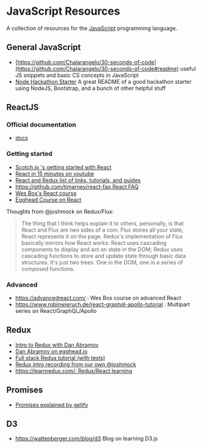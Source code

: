 # JavaScript Resources
A collection of resources for the
[JavaScript](https://developer.mozilla.org/en-US/docs/Web/JavaScript)
programming language.

## General JavaScript

* [https://github.com/Chalarangelo/30-seconds-of-code](https://github.com/Chalarangelo/30-seconds-of-code#readme)
  useful JS snippets and basic CS concepts in JavaScript
* [Node Hackathon Starter](https://github.com/sahat/hackathon-starter) A great README of a good hackathon starter using NodeJS, Bootstrap, and a bunch of other helpful stuff

## ReactJS

### Official documentation

* [docs](https://facebook.github.io/react/docs/getting-started.html)

### Getting started

* [Scotch.io 's getting started with React](https://scotch.io/courses/getting-started-with-facebooks-react-js)
* [React in 15 minutes on youtube](https://www.youtube.com/watch?v=PGUMRVowdv8)
* [React and Redux list of links, tutorials, and guides](https://github.com/markerikson/react-redux-links)
* [https://github.com/timarney/react-faq React FAQ](https://github.com/timarney/react-faq)
* [Wes Bos's React course](https://reactforbeginners.com/)
* [Egghead Course on React](https://egghead.io/courses)

Thoughts from @joshmock on Redux/Flux:
> The thing that I think helps explain it to others, personally, is that
React and Flux are two sides of a coin: Flux stores all your state, React
represents it on the page. Redux's implementation of Flux basically mirrors how
React works: React uses cascading components to display and act on state in the
DOM; Redux uses cascading functions to store and update state through basic data
structures.  It's just two trees. One in the DOM, one in a series of composed
functions.

### Advanced

* https://advancedreact.com/ : Wes Bos course on advanced React
* https://www.robinwieruch.de/react-graphql-apollo-tutorial : Multipart series on React/GraphQL/Apollo

## Redux

* [Intro to Redux with Dan Abramov](https://www.youtube.com/watch?v=xsSnOQynTHs)
* [Dan Abramov on egghead.io](https://egghead.io/series/getting-started-with-redux)
* [Full stack Redux tutorial (with tests)](http://teropa.info/blog/2015/09/10/full-stack-redux-tutorial.html)
* [Redux intro recording from our own @joshmock](https://youtu.be/1p9Q-JgRzH8)
* [https://learnredux.com/: Redux/React learning](https://learnredux.com/)

## Promises

* [Promises explained by getify](https://blog.getify.com/promises-part-1/)

## D3

* https://wattenberger.com/blog/d3 Blog on learning D3.js
